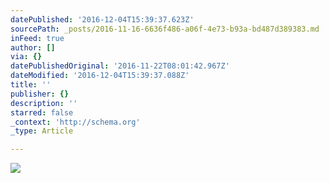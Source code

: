 ```yaml
---
datePublished: '2016-12-04T15:39:37.623Z'
sourcePath: _posts/2016-11-16-6636f486-a06f-4e73-b93a-bd487d389383.md
inFeed: true
author: []
via: {}
datePublishedOriginal: '2016-11-22T08:01:42.967Z'
dateModified: '2016-12-04T15:39:37.088Z'
title: ''
publisher: {}
description: ''
starred: false
_context: 'http://schema.org'
_type: Article

---
```

![](https://the-grid-user-content.s3-us-west-2.amazonaws.com/5d0b2b2b-1732-4ca3-805d-1c0147525727.jpg)